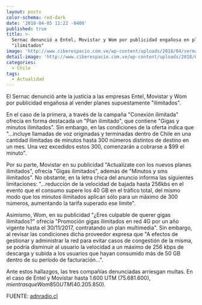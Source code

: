 ```yaml
---
layout: posts
color-schema: red-dark
date: '2018-04-05 11:22 -0400'
published: true
title: >-
  Sernac denunció a Entel, Movistar y Wom por publicidad engañosa en planes
  "ilimitados"
image: 'http://www.ciberespacio.com.ve/wp-content/uploads/2018/04/sermac.jpg'
detail-image: 'http://www.ciberespacio.com.ve/wp-content/uploads/2018/04/sermac.jpg'
categories:
  - Chile
tags:
  - Actualidad
---
```

El Sernac denunció ante la justicia a las empresas Entel, Movistar y Wom por publicidad engañosa al vender planes supuestamente "ilimitados".

En el caso de la primera, a través de la campaña "Conexión ilimitada" ofrecía en forma destacada un "Plan ilimitado", que contiene "Gigas y minutos ilimitados". Sin embargo, en las condiciones de la oferta indica que "…incluye llamadas de voz originadas y terminadas dentro de Chile en una cantidad ilimitadas de minutos hasta 300 números distintos de destino en un mes. Una vez excedidos estos 300, comenzarán a cobrarse a $99 el minuto".

Por su parte, Movistar en su publicidad "Actualízate con los nuevos planes ilimitados", ofrecía "Gigas ilimitados", además de "Minutos y sms ilimitados". No obstante, en la letra chica del anuncio informa las siguientes limitaciones: "…reducción de la velocidad de bajada hasta 256kbs en el evento que el consumo supere los 40 GB en el tráfico total, del mismo modo que los minutos ilimitados aplican sólo para un máximo de 300 números, aumentando la tarifa superado ese límite".

Asimismo, Wom, en su publicidad "¿Eres culpable de querer gigas ilimitados?" ofrecía "Promoción gigas ilimitados en red 4G por un año vigente hasta el 30/11/2017, contratando un plan multimedia". Sin embargo, al revisar las condiciones dicha proveedor expresa que "A efectos de gestionar y administrar la red  para evitar casos de congestión de la misma, se podría disminuir al usuario la velocidad a un máximo de 256 kbps de descarga y subida a los usuarios que hayan consumido más de 50 GB dentro de su período de facturación…".

Ante estos hallazgos, las tres compañías denunciadas arriesgan multas. En el caso de Entel y Movistar hasta 1.600 UTM ($75.681.600), mientras que Wom 850 UTM ($40.205.850).

FUENTE: [adnradio.cl](http://www.adnradio.cl/noticias/economia/sernac-denuncio-a%C2%A0entel-movistar-y-wom-por-publicidad-enganosa-en-planes-ilimitados/20180404/nota/3732506.aspx)
